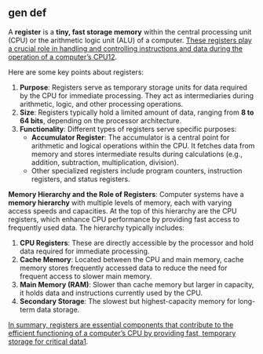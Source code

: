 
## gen def
A **register** is a **tiny, fast storage memory** within the central processing unit (CPU) or the arithmetic logic unit (ALU) of a computer. [These registers play a crucial role in handling and controlling instructions and data during the operation of a computer’s CPU](https://www.geeksforgeeks.org/what-is-register-digital-electronics/)[1](https://www.geeksforgeeks.org/what-is-register-digital-electronics/)[2](https://bing.com/search?q=what+are+registers+in+computer).

Here are some key points about registers:

1. **Purpose**: Registers serve as temporary storage units for data required by the CPU for immediate processing. They act as intermediaries during arithmetic, logic, and other processing operations.
2. **Size**: Registers typically hold a limited amount of data, ranging from **8 to 64 bits**, depending on the processor architecture.
3. **Functionality**: Different types of registers serve specific purposes:
    - **Accumulator Register**: The accumulator is a central point for arithmetic and logical operations within the CPU. It fetches data from memory and stores intermediate results during calculations (e.g., addition, subtraction, multiplication, division).
    - Other specialized registers include program counters, instruction registers, and status registers.

**Memory Hierarchy and the Role of Registers**: Computer systems have a **memory hierarchy** with multiple levels of memory, each with varying access speeds and capacities. At the top of this hierarchy are the CPU registers, which enhance CPU performance by providing fast access to frequently used data. The hierarchy typically includes:

1. **CPU Registers**: These are directly accessible by the processor and hold data required for immediate processing.
2. **Cache Memory**: Located between the CPU and main memory, cache memory stores frequently accessed data to reduce the need for frequent access to slower main memory.
3. **Main Memory (RAM)**: Slower than cache memory but larger in capacity, it holds data and instructions currently used by the CPU.
4. **Secondary Storage**: The slowest but highest-capacity memory for long-term data storage.

[In summary, registers are essential components that contribute to the efficient functioning of a computer’s CPU by providing fast, temporary storage for critical data](https://www.geeksforgeeks.org/what-is-register-digital-electronics/)[1](https://www.geeksforgeeks.org/what-is-register-digital-electronics/).